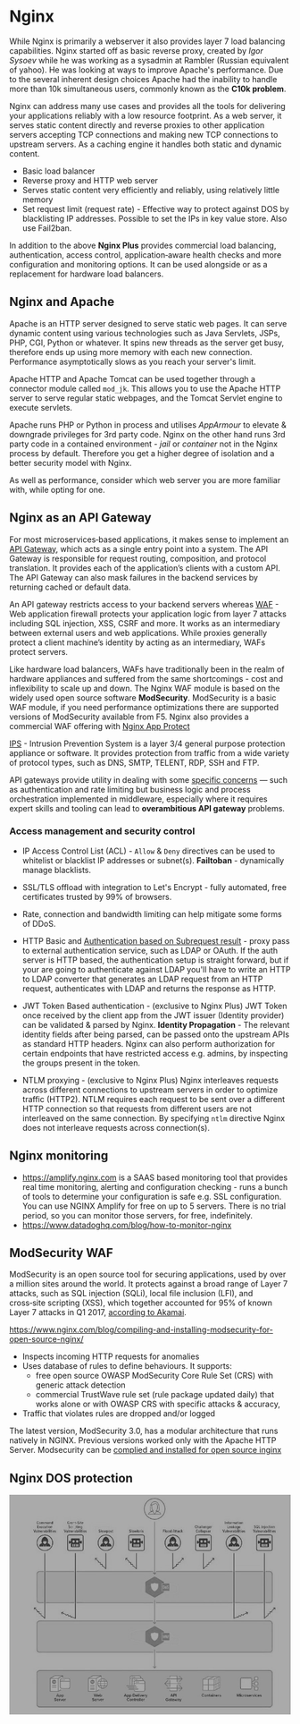 # Nginx

While Nginx is primarily a webserver it also provides layer 7 load balancing capabilities. Nginx started off as basic reverse proxy, created by *Igor Sysoev* while he was working as a sysadmin at Rambler (Russian equivalent of yahoo). He was looking at ways to improve Apache's performance. Due to the several inherent design choices Apache had the inability to handle more than 10k simultaneous users, commonly known as the **C10k problem**.

Nginx can address many use cases and provides all the tools for delivering your applications reliably with a low resource footprint. As a web server, it serves static content directly and reverse proxies to other application servers accepting TCP connections and making new TCP connections to upstream servers. As a caching engine it handles both static and dynamic content.

* Basic load balancer
* Reverse proxy and HTTP web server
* Serves static content very efficiently and reliably, using relatively little memory
* Set request limit (request rate) - Effective way to protect against DOS by blacklisting IP addresses. Possible to set the IPs in key value store. Also use Fail2ban.

In addition to the above **Nginx Plus** provides commercial load balancing, authentication, access control, application‑aware health checks and more configuration and monitoring options. It can be used alongside or as a replacement for hardware load balancers.

## Nginx and Apache

Apache is an HTTP server designed to serve static web pages. It can serve dynamic content using various technologies such as Java Servlets, JSPs, PHP, CGI, Python or whatever. It spins new threads as the server get busy, therefore ends up using more memory with each new connection. Performance asymptotically slows as you reach your server's limit.

Apache HTTP and Apache Tomcat can be used together through a connector module called `mod_jk`. This allows you to use the Apache HTTP server to serve regular static webpages, and the Tomcat Servlet engine to execute servlets.

Apache runs PHP or Python in  process and utilises *AppArmour* to elevate & downgrade privileges for 3rd party code. Nginx on the other hand runs 3rd party code in a contained environment - *jail* or *container* not in the Nginx process by default. Therefore you get a higher degree of isolation and a better security model with Nginx.

As well as performance, consider which web server you are more familiar with, while opting for one.

## Nginx as an API Gateway

For most microservices‑based applications, it makes sense to implement an [API Gateway](https://www.nginx.com/blog/building-microservices-using-an-api-gateway), which acts as a single entry point into a system. The API Gateway is responsible for request routing, composition, and protocol translation. It provides each of the application’s clients with a custom API. The API Gateway can also mask failures in the backend services by returning cached or default data.

An API gateway restricts access to your backend servers whereas [WAF](https://www.owasp.org/index.php/Web_Application_Firewall) - Web application firewall protects your application logic from layer 7 attacks including SQL injection, XSS, CSRF and more. It works as an intermediary between external users and web applications. While proxies generally protect a client machine’s identity by acting as an intermediary, WAFs protect servers.

Like hardware load balancers, WAFs have traditionally been in the realm of hardware appliances and suffered from the same shortcomings - cost and inflexibility to scale up and down. The Nginx WAF module is based on the widely used open source software **ModSecurity**. ModSecurity is a basic WAF module, if you need performance optimizations there are supported versions of ModSecurity available from F5. Nginx also provides a commercial WAF offering with [Nginx App Protect](https://www.nginx.com/products/nginx-app-protect/)

[IPS](https://www.lanner-america.com/blog/waf-vs-ips-whats-difference/) - Intrusion Prevention System is a layer 3/4 general purpose protection appliance or software. It provides protection from traffic from a wide variety of protocol types, such as DNS, SMTP, TELENT, RDP, SSH and FTP.

API gateways provide utility in dealing with some [specific concerns](https://www.nginx.com/blog/microservices-api-gateways-part-1-why-an-api-gateway) — such as authentication and rate limiting but business logic and process orchestration implemented in middleware, especially where it requires expert skills and tooling can lead to **overambitious API gateway** problems.

### Access management and security control

* IP Access Control List (ACL) - `Allow` & `Deny` directives can be used to whitelist or blacklist IP addresses or subnet(s). **Failtoban** - dynamically manage blacklists.

* SSL/TLS offload with integration to Let's Encrypt - fully automated, free certificates trusted by 99% of browsers.

* Rate, connection and bandwidth limiting can help mitigate some forms of DDoS.

* HTTP Basic and [Authentication based on Subrequest result](https://docs.nginx.com/nginx/admin-guide/security-controls/configuring-subrequest-authentication/) - proxy pass to external authentication service, such as LDAP or OAuth. If the auth server is HTTP based, the authentication setup is straight forward, but if your are going to authenticate against LDAP you'll have to write an HTTP to LDAP converter that generates an LDAP request from an HTTP request, authenticates with LDAP and returns the response as HTTP.

* JWT Token Based authentication - (exclusive to Nginx Plus) JWT Token once received by the client app from the JWT issuer (Identity provider) can be validated & parsed by Nginx. **Identity Propagation** - The relevant identity fields after being parsed, can be passed onto the upstream APIs as standard HTTP headers. Nginx can also perform authorization for certain endpoints that have restricted access e.g. admins, by inspecting the groups present in the token.

* NTLM proxying - (exclusive to Nginx Plus) Nginx interleaves requests across different connections to upstream servers in order to optimize traffic (HTTP2). NTLM requires each request to be sent over a different HTTP connection so that requests from different users are not interleaved on the same connection. By specifying `ntlm` directive Nginx does not interleave requests across connection(s).

## Nginx monitoring

* https://amplify.nginx.com is a SAAS based monitoring tool that provides real time monitoring, alerting and configuration checking - runs a bunch of tools to determine your configuration is safe e.g. SSL configuration. You can use NGINX Amplify for free on up to 5 servers. There is no trial period, so you can monitor those servers, for free, indefinitely.
* https://www.datadoghq.com/blog/how-to-monitor-nginx

## ModSecurity WAF

ModSecurity is an open source tool for securing applications, used by over a million sites around the world. It protects against a broad range of Layer 7 attacks, such as SQL injection (SQLi), local file inclusion (LFI), and cross‑site scripting (XSS), which together accounted for 95% of known Layer 7 attacks in Q1 2017, [according to Akamai](https://content.akamai.com/am-en-pg8854-q1-17-soti-security.html).

 https://www.nginx.com/blog/compiling-and-installing-modsecurity-for-open-source-nginx/

* Inspects incoming HTTP requests for anomalies
* Uses database of rules to define behaviours. It supports:
  * free open source OWASP ModSecurity Core Rule Set (CRS) with generic attack detection
  * commercial TrustWave rule set (rule package updated daily) that works alone or with OWASP CRS with specific attacks & accuracy,
* Traffic that violates rules are dropped and/or logged

The latest version, ModSecurity 3.0, has a modular architecture that runs natively in NGINX. Previous versions worked only with the Apache HTTP Server. Modsecurity can be [complied and installed for open source inginx](https://www.nginx.com/blog/compiling-and-installing-modsecurity-for-open-source-nginx/)

## Nginx DOS protection

![nginx-dos-protection.jpg](../Images/nginx-dos-protection.jpg "Nginx DOS protection")